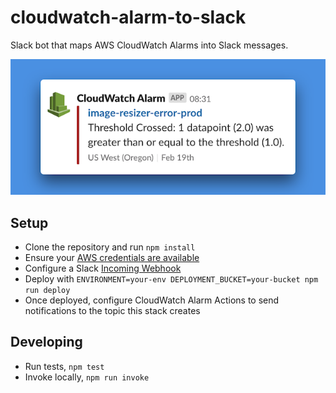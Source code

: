 # cloudwatch-alarm-to-slack

Slack bot that maps AWS CloudWatch Alarms into Slack messages.

![Screenshot of Slack message](./screenshot.png)

## Setup

- Clone the repository and run `npm install`
- Ensure your [AWS credentials are available](https://serverless.com/framework/docs/providers/aws/guide/credentials/)
- Configure a Slack [Incoming Webhook](https://slack.com/apps/manage/custom-integrations)
- Deploy with `ENVIRONMENT=your-env DEPLOYMENT_BUCKET=your-bucket npm run deploy`
- Once deployed, configure CloudWatch Alarm Actions to send notifications to the topic this stack creates

## Developing

- Run tests, `npm test`
- Invoke locally, `npm run invoke`
